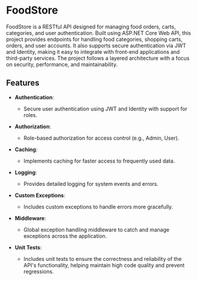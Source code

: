# FoodStore 

FoodStore is a RESTful API designed for managing food orders, carts, categories, and user authentication. Built using ASP.NET Core Web API, this project provides endpoints for handling food categories, shopping carts, orders, and user accounts. It also supports secure authentication via JWT and Identity, making it easy to integrate with front-end applications and third-party services. The project follows a layered architecture with a focus on security, performance, and maintainability.
## Features


- **Authentication**: 
    - Secure user authentication using JWT and Identity with support for roles.

- **Authorization**: 
    - Role-based authorization for access control (e.g., Admin, User).

- **Caching**: 
    - Implements caching for faster access to frequently used data.

- **Logging**: 
    - Provides detailed logging for system events and errors.

- **Custom Exceptions**: 
    - Includes custom exceptions to handle errors more gracefully.

- **Middleware**: 
    - Global exception handling middleware to catch and manage exceptions across the application.
      
- **Unit Tests**: 
    - Includes unit tests to ensure the correctness and reliability of the API's functionality, helping maintain high code quality and prevent regressions.    



